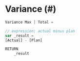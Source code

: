 # Variance (#)

```javascript
Variance Max | Total = 

// expression: actual minus plan
var _result = 
[Actual] - [Plan]

RETURN
    _result
```
